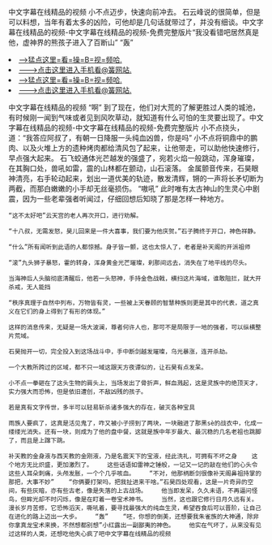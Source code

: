 中文字幕在线精品的视频    小不点迈步，快速向前冲去。    石云峰说的很简单，但是可以料想，当年有着太多的凶险，可他却是几句话就带过了，并没有细谈。中文字幕在线精品的视频-中文字幕在线精品的视频-免费完整版片“我没看错吧居然真是他，虚神界的熊孩子进入了百断山”    “轰”

<li><a href="http://vwctvl806.cc103.xyz/#md_1026">-->猛点这里=看=操=B=视=频哈.</a></li>
<li><a href="http://vwctvl806.cc103.xyz/#md_1026">--->点击这里进入手机看@簧网站.</a></li>





<li><a href="http://vwctvl806.cc103.xyz/#md_1026">-->猛点这里=看=操=B=视=频哈.</a></li>
<li><a href="http://vwctvl806.cc103.xyz/#md_1026">--->点击这里进入手机看@簧网站.</a></li>



中文字幕在线精品的视频    “啊”    到了现在，他们对大荒的了解更胜过人类的城池，有时候刚一闻到气味或者见到风吹草动，就知道有什么可怕的生灵要出现了。中文字幕在线精品的视频-中文字幕在线精品的视频-免费完整版片    小不点挠头，道：“我答应阿叔了，有朝一日降服一头纯血凶兽，你是吗”
    小不点将铜鼎中的鹏肉、以及火堆上方的遗种烤肉都给清风包了起来，让他带走，可以助他快速修行，早点强大起来。    石飞蛟通体光芒越发的强盛了，宛若火焰一般跳动，浑身璀璨，在其胸口处，兽吼如雷，震的山林都在颤动，山石滚落。    金属颤音传来，石昊眼神清亮，右手轮动起来，划出一道优美的轨迹，散发清辉，锵的一声将长矛切断为两截，而那白嫩嫩的小手却无丝毫损伤。    “嗷吼”    此时唯有太古神山的生灵心中剧震，因为一些老辈强者听闻过，仔细回想后知晓了那是怎样一种地方。

    “这不太好吧”云天宫的老人再次开口，进行劝解。

    “十八叔，无需发怒，昊儿回来是一件大喜事，我们要为他庆贺。”石子腾终于开口，神色祥静。

    “什么”所有闻听到此语的人都惊撼。身子皆一颤，这也太惊人了，老者是补天阁的开派祖师

    “滚”九头狮子暴怒，霍的转身，浑身黄金光芒璀璨，刹那间远去，消失在了地平线的尽头。

    当海神后人头脑彻底清醒后，他若一头怒神，手持金色战戟，横扫这片海域，谁敢阻拦，就大开杀戒，无人能挡

    “秩序真理于自然中列布，万物皆有灵，一些被上天眷顾的智慧种族则更是其中的代表，道之真义在它们的身上得到了有形的体现。”

    这样的消息传来，无疑是一场大波澜，尊者何许人也，那可不是局限于一地的强者，可以纵横整片荒域。

    石昊抛开一切，完全投入到这场战斗中，手中断剑越发璀璨，乌光暴涨，连开杀劫。

    一个大教所跨过的区域，都不只一域这跟天方夜谭似的，让石昊有点发呆。

    小不点一拳砸在了这头生物的肩头上，当场发出了骨折声，鲜血溅起，这是灵族中的绝顶天才，实力强大而恐怖，但是依旧遭创，不敌凶残的孩子。

    若是真有文字传世，多半可以轻易斩杀诸多强大的存在，破灭各种宝具

    雨族人要疯了，这真是活见鬼了，咋又被小子捞到了两块，一块融进了那黑sè的战衣中，化成一缕缕光消失。还有一块，则成为了他的盘中餐，这就是族中年岁最大、最沉稳的几名老祖也跳脚了，而且是上蹿下跳。

    补天教的金身液与西天教的金刚液，乃是名震天下的宝液，经此洗礼，可拥有不坏之身    这个地方无比炽盛，更加激烈了。    这些话语如雷神之锤般，一记又一记的敲在他们的心头令这些人耳朵刺痛，头颅发胀，一个个几乎咳血。    “不对，他那柄断剑很像补天阁鼻祖持掌的那把，大事不妙”    “你俩要打架吗，把我扯进来干啥。”石昊四处观看，这是一片奇异的空间，有些灰暗，亦有些古老，像是失落的上古战场。    他当即发呆，久久未语，不再逼问怪鸟，但眸光却不时闪烁，像是在盯着一卷宝术神书。    当然，这也跟它修行日月久远有关。漫长岁月苦修，它恐怖滔天，嘶吼着，要寻找最强大的纯血生灵，希望吞食后可以晋阶，让自己在进化的路上迈出一大步。    “轰”    “呸，你想的倒美，还想要我朱雀族的大神通，除非你拿真龙宝术来换，不然想都别想”小红露出一副鄙夷的神色。    他实在气坏了，从来没有见过这样的人类，还想吃他失心疯了吧中文字幕在线精品的视频
